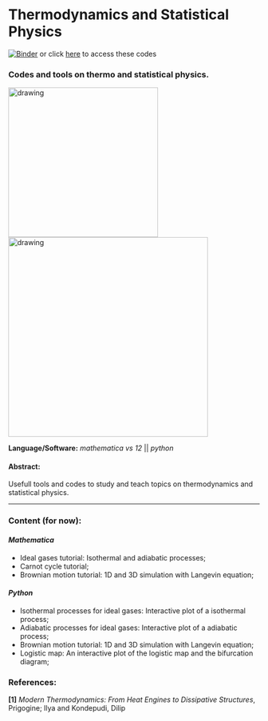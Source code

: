 # Thermodynamics and Statistical Physics
[![Binder](https://mybinder.org/badge_logo.svg)](https://mybinder.org/v2/gh/AndreHAM/Thermodynamics-and-Statistical-Physics/master) or click [here](https://mybinder.org/v2/gh/AndreHAM/Thermodynamics-and-Statistical-Physics/master "codes on Binder") to access these codes




### Codes and tools on thermo and statistical physics.

<img src="https://user-images.githubusercontent.com/66641409/85235963-f0661900-b3ef-11ea-8818-f15b79730547.png" alt="drawing" width="300"/> <img src="https://user-images.githubusercontent.com/66641409/85236143-80f12900-b3f1-11ea-8e2e-d97405ca9cb6.png" alt="drawing" width="400"/>

**Language/Software:** *mathematica vs 12* || *python*

#### Abstract:
Usefull tools and codes to study and teach topics on thermodynamics and statistical physics.

_______

### Content (for now):

#### *Mathematica*
- Ideal gases tutorial: Isothermal and adiabatic processes;
- Carnot cycle tutorial;
- Brownian motion tutorial: 1D and 3D simulation with Langevin equation;

#### *Python*

- Isothermal processes for ideal gases: Interactive plot of a isothermal process;
- Adiabatic processes for ideal gases: Interactive plot of a adiabatic process;
- Brownian motion tutorial: 1D and 3D simulation with Langevin equation;
- Logistic map: An interactive plot of the logistic map and the bifurcation diagram;


### References: 

**[1]** *Modern Thermodynamics: From Heat Engines to Dissipative Structures*, Prigogine; Ilya and Kondepudi, Dilip

